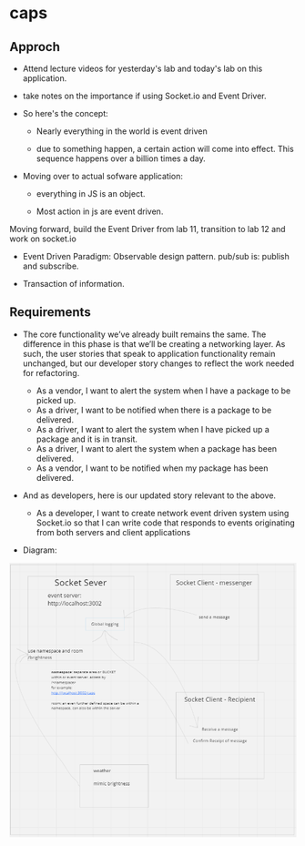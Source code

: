 # caps

## Approch

- Attend lecture videos for yesterday's lab and today's lab on this application.

- take notes on the importance if using Socket.io and Event Driver.

- So here's the concept:

  - Nearly everything in the world is event driven

  - due to something happen, a certain action will come into effect. This sequence happens over a billion times a day.

- Moving over to actual sofware application:

  - everything in JS is an object.

  - Most action in js are event driven.

Moving forward, build the Event Driver from lab 11, transition to lab 12 and work on socket.io

- Event Driven Paradigm: Observable design pattern. pub/sub is: publish and subscribe.

- Transaction of information.

## Requirements

- The core functionality we’ve already built remains the same. The difference in this phase is that we’ll be creating a networking layer. As such, the user stories that speak to application functionality remain unchanged, but our developer story changes to reflect the work needed for refactoring.

  - As a vendor, I want to alert the system when I have a package to be picked up.
  - As a driver, I want to be notified when there is a package to be delivered.
  - As a driver, I want to alert the system when I have picked up a package and it is in transit.
  - As a driver, I want to alert the system when a package has been delivered.
  - As a vendor, I want to be notified when my package has been delivered.

- And as developers, here is our updated story relevant to the above.

  - As a developer, I want to create network event driven system using Socket.io so that I can write code that responds to events originating from both servers and client applications

- Diagram:

![UML](UML%20Rough%20Draft%20for%20Lab%2012.png)
